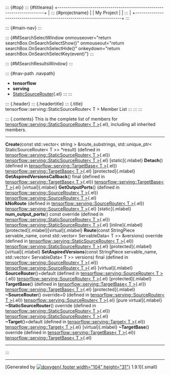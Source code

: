 ::: {#top}
::: {#titlearea}
+-----------------------------------------------------------------------+
| ::: {#projectname}                                                    |
| My Project                                                            |
| :::                                                                   |
+-----------------------------------------------------------------------+
:::

::: {#main-nav}
:::

::: {#MSearchSelectWindow onmouseover="return searchBox.OnSearchSelectShow()" onmouseout="return searchBox.OnSearchSelectHide()" onkeydown="return searchBox.OnSearchSelectKey(event)"}
:::

::: {#MSearchResultsWindow}
:::

::: {#nav-path .navpath}
-   **tensorflow**
-   **serving**
-   [StaticSourceRouter](classtensorflow_1_1serving_1_1StaticSourceRouter.html){.el}
:::
:::

::: {.header}
::: {.headertitle}
::: {.title}
tensorflow::serving::StaticSourceRouter\< T \> Member List
:::
:::
:::

::: {.contents}
This is the complete list of members for
[tensorflow::serving::StaticSourceRouter\< T
\>](classtensorflow_1_1serving_1_1StaticSourceRouter.html){.el},
including all inherited members.

  ------------------------------------------------------------------------------------------------------------------------------------------------------------------------------------------------------------------------------------------------- -------------------------------------------------------------------------------------------------------------- ---------------------------------------------------------
  **Create**(const std::vector\< string \> &route\_substrings, std::unique\_ptr\< StaticSourceRouter\< T \>\> \*result) (defined in [tensorflow::serving::StaticSourceRouter\< T \>](classtensorflow_1_1serving_1_1StaticSourceRouter.html){.el})   [tensorflow::serving::StaticSourceRouter\< T \>](classtensorflow_1_1serving_1_1StaticSourceRouter.html){.el}   [static]{.mlabel}
  **Detach**() (defined in [tensorflow::serving::TargetBase\< T \>](classtensorflow_1_1serving_1_1TargetBase.html){.el})                                                                                                                            [tensorflow::serving::TargetBase\< T \>](classtensorflow_1_1serving_1_1TargetBase.html){.el}                   [protected]{.mlabel}
  **GetAspiredVersionsCallback**() final (defined in [tensorflow::serving::TargetBase\< T \>](classtensorflow_1_1serving_1_1TargetBase.html){.el})                                                                                                  [tensorflow::serving::TargetBase\< T \>](classtensorflow_1_1serving_1_1TargetBase.html){.el}                   [virtual]{.mlabel}
  **GetOutputPorts**() (defined in [tensorflow::serving::SourceRouter\< T \>](classtensorflow_1_1serving_1_1SourceRouter.html){.el})                                                                                                                [tensorflow::serving::SourceRouter\< T \>](classtensorflow_1_1serving_1_1SourceRouter.html){.el}               
  **kNoRoute** (defined in [tensorflow::serving::SourceRouter\< T \>](classtensorflow_1_1serving_1_1SourceRouter.html){.el})                                                                                                                        [tensorflow::serving::SourceRouter\< T \>](classtensorflow_1_1serving_1_1SourceRouter.html){.el}               [static]{.mlabel}
  **num\_output\_ports**() const override (defined in [tensorflow::serving::StaticSourceRouter\< T \>](classtensorflow_1_1serving_1_1StaticSourceRouter.html){.el})                                                                                 [tensorflow::serving::StaticSourceRouter\< T \>](classtensorflow_1_1serving_1_1StaticSourceRouter.html){.el}   [inline]{.mlabel}[protected]{.mlabel}[virtual]{.mlabel}
  **Route**(const StringPiece servable\_name, const std::vector\< ServableData\< T \>\> &versions) override (defined in [tensorflow::serving::StaticSourceRouter\< T \>](classtensorflow_1_1serving_1_1StaticSourceRouter.html){.el})               [tensorflow::serving::StaticSourceRouter\< T \>](classtensorflow_1_1serving_1_1StaticSourceRouter.html){.el}   [protected]{.mlabel}[virtual]{.mlabel}
  **SetAspiredVersions**(const StringPiece servable\_name, std::vector\< ServableData\< T \>\> versions) final (defined in [tensorflow::serving::SourceRouter\< T \>](classtensorflow_1_1serving_1_1SourceRouter.html){.el})                        [tensorflow::serving::SourceRouter\< T \>](classtensorflow_1_1serving_1_1SourceRouter.html){.el}               [virtual]{.mlabel}
  **SourceRouter**()=default (defined in [tensorflow::serving::SourceRouter\< T \>](classtensorflow_1_1serving_1_1SourceRouter.html){.el})                                                                                                          [tensorflow::serving::SourceRouter\< T \>](classtensorflow_1_1serving_1_1SourceRouter.html){.el}               [protected]{.mlabel}
  **TargetBase**() (defined in [tensorflow::serving::TargetBase\< T \>](classtensorflow_1_1serving_1_1TargetBase.html){.el})                                                                                                                        [tensorflow::serving::TargetBase\< T \>](classtensorflow_1_1serving_1_1TargetBase.html){.el}                   [protected]{.mlabel}
  **\~SourceRouter**() override=0 (defined in [tensorflow::serving::SourceRouter\< T \>](classtensorflow_1_1serving_1_1SourceRouter.html){.el})                                                                                                     [tensorflow::serving::SourceRouter\< T \>](classtensorflow_1_1serving_1_1SourceRouter.html){.el}               [pure virtual]{.mlabel}
  **\~StaticSourceRouter**() override (defined in [tensorflow::serving::StaticSourceRouter\< T \>](classtensorflow_1_1serving_1_1StaticSourceRouter.html){.el})                                                                                     [tensorflow::serving::StaticSourceRouter\< T \>](classtensorflow_1_1serving_1_1StaticSourceRouter.html){.el}   
  **\~Target**()=default (defined in [tensorflow::serving::Target\< T \>](classtensorflow_1_1serving_1_1Target.html){.el})                                                                                                                          [tensorflow::serving::Target\< T \>](classtensorflow_1_1serving_1_1Target.html){.el}                           [virtual]{.mlabel}
  **\~TargetBase**() override (defined in [tensorflow::serving::TargetBase\< T \>](classtensorflow_1_1serving_1_1TargetBase.html){.el})                                                                                                             [tensorflow::serving::TargetBase\< T \>](classtensorflow_1_1serving_1_1TargetBase.html){.el}                   
  ------------------------------------------------------------------------------------------------------------------------------------------------------------------------------------------------------------------------------------------------- -------------------------------------------------------------------------------------------------------------- ---------------------------------------------------------
:::

------------------------------------------------------------------------

[Generated by [![doxygen](doxygen.svg){.footer width="104"
height="31"}](https://www.doxygen.org/index.html) 1.9.1]{.small}
